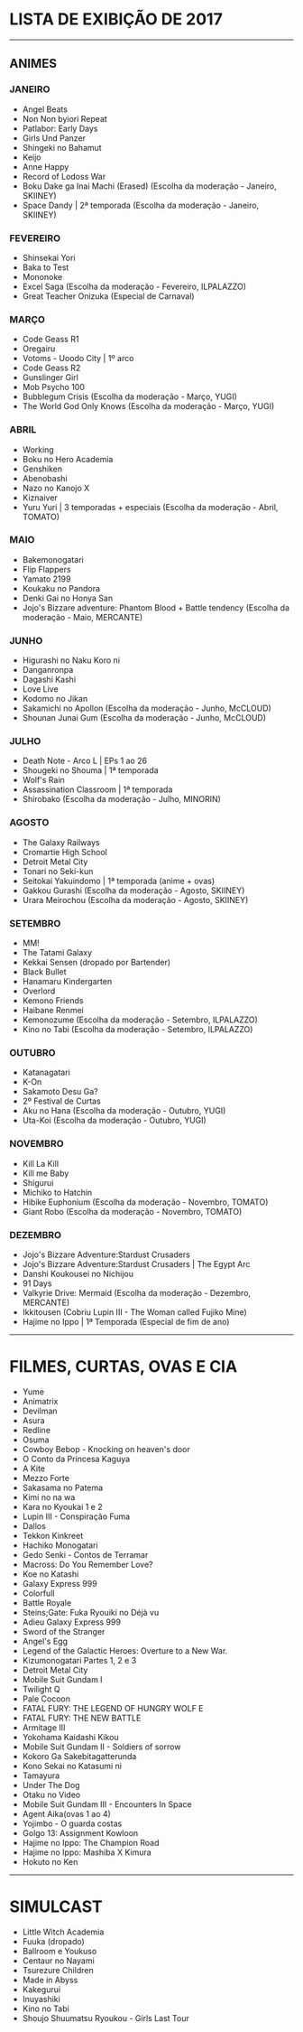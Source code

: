 # LISTA DE EXIBIÇÃO DE 2017

---

## ANIMES

### JANEIRO

- Angel Beats
- Non Non byiori Repeat
- Patlabor: Early Days
- Girls Und Panzer
- Shingeki no Bahamut
- Keijo
- Anne Happy
- Record of Lodoss War
- Boku Dake ga Inai Machi (Erased)  (Escolha da moderação - Janeiro, SKIINEY)
- Space Dandy | 2ª temporada (Escolha da moderação - Janeiro, SKIINEY)

### FEVEREIRO

- Shinsekai Yori
- Baka to Test
- Mononoke
- Excel Saga (Escolha da moderação - Fevereiro, ILPALAZZO)
- Great Teacher Onizuka (Especial de Carnaval)

### MARÇO

- Code Geass R1
- Oregairu
- Votoms - Uoodo City | 1º arco
- Code Geass R2
- Gunslinger Girl
- Mob Psycho 100                                                                                                                                              
- Bubblegum Crisis (Escolha da moderação - Março, YUGI)
- The World God Only Knows (Escolha da moderação - Março, YUGI)

### ABRIL
- Working
- Boku no Hero Academia
- Genshiken
- Abenobashi
- Nazo no Kanojo X
- Kiznaiver
- Yuru Yuri | 3 temporadas + especiais (Escolha da moderação - Abril, TOMATO)

### MAIO
- Bakemonogatari
- Flip Flappers
- Yamato 2199
- Koukaku no Pandora
- Denki Gai no Honya San
- Jojo's Bizzare adventure: Phantom Blood + Battle tendency (Escolha da moderação - Maio, MERCANTE)

### JUNHO
- Higurashi no Naku Koro ni                                   
- Danganronpa                                                         
- Dagashi Kashi                                                       
- Love Live                                                           
- Kodomo no Jikan                                                     
- Sakamichi no Apollon (Escolha da moderação - Junho, McCLOUD)
- Shounan Junai Gum (Escolha da moderação - Junho, McCLOUD)

### JULHO
- Death Note - Arco L | EPs 1 ao 26
- Shougeki no Shouma | 1ª temporada
- Wolf's Rain                                                         
- Assassination Classroom | 1ª temporada
- Shirobako (Escolha da moderação - Julho, MINORIN)

### AGOSTO
- The Galaxy Railways
- Cromartie High School
- Detroit Metal City
- Tonari no Seki-kun
- Seitokai Yakuindomo | 1ª temporada (anime + ovas)
- Gakkou Gurashi (Escolha da moderação - Agosto, SKIINEY)
- Urara Meirochou (Escolha da moderação - Agosto, SKIINEY)

### SETEMBRO
- MM!
- The Tatami Galaxy
- Kekkai Sensen (dropado por Bartender)
- Black Bullet
- Hanamaru Kindergarten
- Overlord
- Kemono Friends
- Haibane Renmei
- Kemonozume (Escolha da moderação - Setembro, ILPALAZZO)
- Kino no Tabi (Escolha da moderação - Setembro, ILPALAZZO)

### OUTUBRO
- Katanagatari
- K-On
- Sakamoto Desu Ga?
- 2º Festival de Curtas
- Aku no Hana (Escolha da moderação - Outubro, YUGI)
- Uta-Koi (Escolha da moderação - Outubro, YUGI)

### NOVEMBRO
- Kill La Kill
- Kill me Baby
- Shigurui
- Michiko to Hatchin
- Hibike Euphonium (Escolha da moderação - Novembro, TOMATO)
- Giant Robo (Escolha da moderação - Novembro, TOMATO)

### DEZEMBRO
- Jojo's Bizzare Adventure:Stardust Crusaders
- Jojo's Bizzare Adventure:Stardust Crusaders | The Egypt Arc
- Danshi Koukousei no Nichijou
- 91 Days
- Valkyrie Drive: Mermaid (Escolha da moderação - Dezembro, MERCANTE)
- Ikkitousen (Cobriu Lupin III - The Woman called Fujiko Mine)
- Hajime no Ippo | 1ª Temporada (Especial de fim de ano)

---

# FILMES, CURTAS, OVAS E CIA

- Yume
- Animatrix
- Devilman
- Asura
- Redline
- Osuma
- Cowboy Bebop - Knocking on heaven's door
- O Conto da Princesa Kaguya
- A Kite
- Mezzo Forte
- Sakasama no Patema
- Kimi no na wa
- Kara no Kyoukai 1 e 2
- Lupin III - Conspiração Fuma
- Dallos
- Tekkon Kinkreet
- Hachiko Monogatari
- Gedo Senki - Contos de Terramar
- Macross: Do You Remember Love?
- Koe no Katashi
- Galaxy Express 999
- Colorfull
- Battle Royale
- Steins;Gate: Fuka Ryouiki no Déjà vu
- Adieu Galaxy Express 999
- Sword of the Stranger
- Angel's Egg
- Legend of the Galactic Heroes: Overture to a New War.
- Kizumonogatari Partes 1, 2 e 3
- Detroit Metal City
- Mobile Suit Gundam I
- Twilight Q
- Pale Cocoon
- FATAL FURY: THE LEGEND OF HUNGRY WOLF E
- FATAL FURY: THE NEW BATTLE
- Armitage III
- Yokohama Kaidashi Kikou
- Mobile Suit Gundam II - Soldiers of sorrow
- Kokoro Ga Sakebitagatterunda
- Kono Sekai no Katasumi ni
- Tamayura
- Under The Dog
- Otaku no Video
- Mobile Suit Gundam III - Encounters In Space
- Agent Aika(ovas 1 ao 4)
- Yojimbo - O guarda costas
- Golgo 13: Assignment Kowloon 
- Hajime no Ippo: The Champion Road
- Hajime no Ippo: Mashiba X Kimura
- Hokuto no Ken

---

# SIMULCAST

- Little Witch Academia
- Fuuka (dropado)
- Ballroom e Youkuso
- Centaur no Nayami
- Tsurezure Children
- Made in Abyss
- Kakegurui
- Inuyashiki
- Kino no Tabi
- Shoujo Shuumatsu Ryoukou - Girls Last Tour
